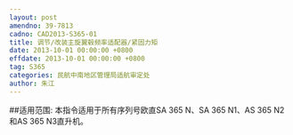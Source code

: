```yaml
---
layout: post
amendno: 39-7813
cadno: CAD2013-S365-01
title: 调节/改装主旋翼毂频率适配器/紧固力矩
date: 2013-10-01 00:00:00 +0800
effdate: 2013-10-01 00:00:00 +0800
tag: S365
categories: 民航中南地区管理局适航审定处
author: 朱江
---
```


##适用范围:
本指令适用于所有序列号欧直SA 365 N、SA 365 N1、AS 365 N2和AS 365 N3直升机。

